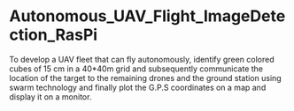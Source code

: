 # Autonomous_UAV_Flight_ImageDetection_RasPi
To develop a UAV fleet that can fly autonomously, identify green colored cubes of 15 cm in a 40*40m grid and subsequently communicate the location of the target to the remaining drones and the ground station using swarm technology and finally plot the G.P.S coordinates on a map and display it on a monitor.

